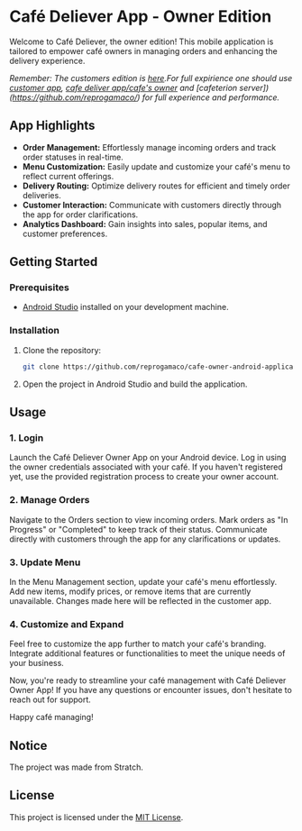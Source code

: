 # Café Deliever App - Owner Edition

Welcome to Café Deliever, the owner edition! This mobile application is tailored to empower café owners in managing orders and enhancing the delivery experience.

*Remember: The customers edition is [here](https://github.com/reprogamaco/cafeterion-customers-app).For full expirience one should use [customer app](https://github.com/reprogamaco/cafeterion-customers-app), [cafe deliver app/cafe's owner](https://github.com/reprogamaco/cafe-owner-android-application) and [cafeterion server])(https://github.com/reprogamaco/) for full experience and performance.*

## App Highlights

- **Order Management:** Effortlessly manage incoming orders and track order statuses in real-time.
- **Menu Customization:** Easily update and customize your café's menu to reflect current offerings.
- **Delivery Routing:** Optimize delivery routes for efficient and timely order deliveries.
- **Customer Interaction:** Communicate with customers directly through the app for order clarifications.
- **Analytics Dashboard:** Gain insights into sales, popular items, and customer preferences.

## Getting Started

### Prerequisites

- [Android Studio](https://developer.android.com/studio) installed on your development machine.

### Installation

1. Clone the repository:

   ```bash
   git clone https://github.com/reprogamaco/cafe-owner-android-application
   ```
2. Open the project in Android Studio and build the application.


## Usage

### 1. Login

Launch the Café Deliever Owner App on your Android device. Log in using the owner credentials associated with your café. If you haven't registered yet, use the provided registration process to create your owner account.

### 2. Manage Orders

Navigate to the Orders section to view incoming orders. Mark orders as "In Progress" or "Completed" to keep track of their status. Communicate directly with customers through the app for any clarifications or updates.

### 3. Update Menu

In the Menu Management section, update your café's menu effortlessly. Add new items, modify prices, or remove items that are currently unavailable. Changes made here will be reflected in the customer app.

### 4. Customize and Expand

Feel free to customize the app further to match your café's branding. Integrate additional features or functionalities to meet the unique needs of your business.

Now, you're ready to streamline your café management with Café Deliever Owner App! If you have any questions or encounter issues, don't hesitate to reach out for support.

Happy café managing!



## Notice
The project was made from Stratch.

## License
This project is licensed under the [MIT License]([LICENSE.md](https://raw.githubusercontent.com/reprogamaco/cafeterion-customers-app/main/LICENSE.md)https://raw.githubusercontent.com/reprogamaco/cafeterion-customers-app/main/LICENSE.md). 
